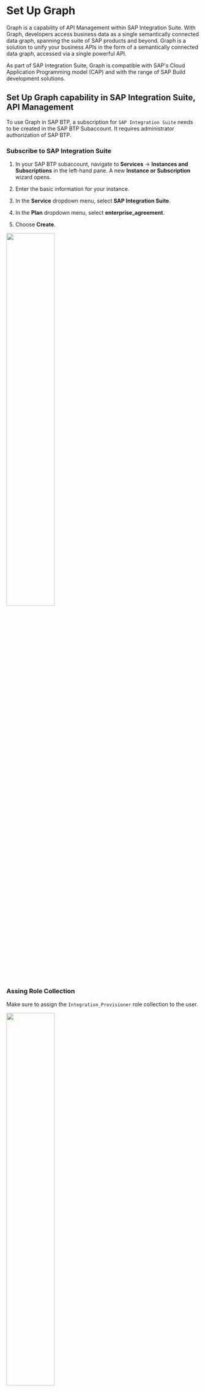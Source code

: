 # Set Up Graph

Graph is a capability of API Management within SAP Integration Suite. With Graph, developers access business data as a single semantically connected data graph, spanning the suite of SAP products and beyond. Graph is a solution to unify your business APIs in the form of a semantically connected data graph, accessed via a single powerful API.

As part of SAP Integration Suite, Graph is compatible with SAP's Cloud Application Programming model (CAP) and with the range of SAP Build development solutions.

## Set Up Graph capability in SAP Integration Suite, API Management

To use Graph in SAP BTP, a subscription for `SAP Integration Suite` needs to be created in the SAP BTP Subaccount. It requires administrator authorization of SAP BTP.

### Subscribe to SAP Integration Suite

1. In your SAP BTP subaccount, navigate to **Services** &rarr; **Instances and Subscriptions** in the left-hand pane. A new **Instance or Subscription** wizard opens.

2. Enter the basic information for your instance.

3. In the **Service** dropdown menu, select **SAP Integration Suite**.

4. In the **Plan** dropdown menu, select **enterprise_agreement**.


5. Choose **Create**.

<!-- ![Integration Instance](./images/integrationinstance.png) -->
<img src="./images/integrationinstance.png" width=50%>

### Assing Role Collection

Make sure to assign the `Integration_Provisioner` role collection to the user.

<!-- ![Provisioner](./images/integration-role.png) -->
<img src="./images/integration-role.png" width=50%>

### Activate Graph

1. Select **Go to Application** for the Integration Suite application. The Integration Suite launchpad opens in new tab.

<!-- ![IS app](./images/go-to-app.png) -->
<img src="./images/go-to-app.png" width=50%>

2. In the capabilities section, look for `Manage Capabilities/Add Capabilities`

3. Ensure the **Manage APIs** capability is enabled.

<!-- ![capability](./images/manage-apis.png) -->
<img src="./images/manage-apis.png" width=50%>

4. Enable `Graph` in the capabilities.

<!-- ![Graph activate](./images/graph-activate.png) -->
<img src="./images/graph-activate.png" width=50%>

wait to have the `Active` status.

5. Then log out of the Integration Suite application and switch back to the SAP BTP subaccount.

6. Assign the role collection to the user

7. Go to **Users** > Select user > **Assign Role collection** > select 

 - **APIManagement.SelfService.Administrator** 
 - **AuthGroup.SelfService.Admin**
  - **Graph.KeyUser**
  - **GraphNavigation.Viewer** > Assign Role collection.

<!-- ![API Role](./images/api-role.png) -->
<img src="./images/api-role.png" width=50%>

8. Log in back to Integration Suite Application, you should be able to see the `Graph` designer option in the menu.

<!-- ![graph designer](./images/graph-designer.png) -->
<img src="./images/graph-designer.png" width=50%>

## Connecting Graph to Business Systems

A business data graph reflects the data entities within underlying business systems in a landscape.

### Configure Model Extension

1. Select **Graph** under **Design Artifacts** in the left-side menu of the SAP Integration Suite interface.

<!-- ![graph designer](./images/graph-designer.png) -->
<img src="./images/graph-designer.png" width=50%>

2. Choose **Model Extensions** tab and click on **create from file**.

<!-- ![model ext](./images/new-model.png) -->
<img src="./images/new-model.png" width=50%>

3. Give the name **Logistics Partner** and upload the file [Logistics.custom.json](../../logistics-partner/config/Logistics.custom.json) from the config folder.

<!-- ![model popup](./images/model-ext-popup.png) -->
<img src="./images/model-ext-popup.png" width=50%>

4. Click on **Create**.

Logistics Partner model extension was created successfully and can now be used in a business data graph.

### Create a Business Data Graph

1. Select **Graph** under **Design Artifacts** in the left-side menu of the SAP Integration Suite interface.



<!-- ![graph designer](./images/graph-designer.png) -->
<img src="./images/graph-designer.png" width=50%>

2. Select **Create from file** in the panel

<img src="./images/new-bdg.png" width=50%>

3. Select the [configuration file](./graph-config.json) and click **Next**.

4. The Business Data Configuration should look like this

<!-- 2. Select **Create new business data graph** in the panel.

<img src="./images/new-bdg.png" width=50%>

3. Provide an **ID** for the business data Graph as `v1`. Click **Next**.

<img src="./images/setup-step1.png" width=50%>

4. Select the data sources to include in the business data graph. These are the destinations you previously configured in the SAP BTP cockpit.

  - bupa
  - graph-c4c-dest
  - logistics-partner

<img src="./images/setup-step2.png" width=50%>

Select **Next**

5. Choose the configured **Model extension** `Logistics Partner` and select **Next**

6. Once the draft busines data gets generated, review the configuration.

7. Add the following Key mappings in the locating policy.

```json
"keyMapping": [
            {
                "foreignKey": {
                    "attributes": [
                        "ExternalID"
                    ],
                    "dataSource": "c4c",
                    "entityName": "sap.c4c.CorporateAccountCollection"
                },
                "references": {
                    "attributes": [
                        "BusinessPartner"
                    ],
                    "dataSource": "s4",
                    "entityName": "sap.s4.A_BusinessPartner"
                }
            },
            {
                "foreignKey": {
                    "attributes": [
                        "ExternalID"
                    ],
                    "dataSource": "c4c",
                    "entityName": "sap.c4c.IndividualCustomerCollection"
                },
                "references": {
                    "attributes": [
                        "BusinessPartner"
                    ],
                    "dataSource": "s4",
                    "entityName": "sap.s4.A_BusinessPartner"
                }
            }
        ]
```

After adding, full configuration should look like this -->

<!-- Select **Create new business data graph** in the panel. -->

```json
{
    "businessDataGraphIdentifier": "v1",
    "description": "This business data graph includes APIs of SAP S/4HANA Cloud and SAP Sales Cloud",
    "graphModelVersion": "^v3",
    "schemaVersion": "1.2.0",
    "extensions": [
        "Logistics Partner"
    ],
    "dataSources": [
        {
            "name": "s4",
            "services": [
                {
                    "destinationName": "xf_api_bupa",
                    "path": "sap/opu/odata/sap/API_BUSINESS_PARTNER"
                }
            ]
        },
        {
            "name": "c4c",
            "services": [
                {
                    "destinationName": "graph-c4c-dest"
                }
            ]
        },
        {
            "name": "my.custom",
            "services": [
                {
                    "destinationName": "logistics-partner"
                }
            ],
            "namespace": "my.custom"
        }
    ],
    "locatingPolicy": {
        "cues": [],
        "keyMapping": [
            {
                "foreignKey": {
                    "attributes": [
                        "ExternalID"
                    ],
                    "dataSource": "c4c",
                    "entityName": "sap.c4c.CorporateAccountCollection"
                },
                "references": {
                    "attributes": [
                        "BusinessPartner"
                    ],
                    "dataSource": "s4",
                    "entityName": "sap.s4.A_BusinessPartner"
                }
            },
            {
                "foreignKey": {
                    "attributes": [
                        "ExternalID"
                    ],
                    "dataSource": "c4c",
                    "entityName": "sap.c4c.IndividualCustomerCollection"
                },
                "references": {
                    "attributes": [
                        "BusinessPartner"
                    ],
                    "dataSource": "s4",
                    "entityName": "sap.s4.A_BusinessPartner"
                }
            }
        ],
        "rules": [
            {
                "name": "sap.s4.*",
                "leading": "s4",
                "local": []
            },
            {
                "name": "sap.c4c.*",
                "leading": "c4c",
                "local": []
            },
            {
                "name": "sap.graph.*",
                "leading": "s4",
                "local": [
                   
                ]
            },
            {
                "name": "sap.graph.AppointmentActivity",
                "leading": "c4c"
            },
            {
                "name": "sap.graph.BusinessUser",
                "leading": "c4c"
            },
            {
                "name": "sap.graph.ClassificationCharacteristic",
                "leading": "c4c"
            },
            {
                "name": "sap.graph.ClassificationClass",
                "leading": "c4c"
            },
            {
                "name": "sap.graph.Company",
                "leading": "c4c"
            },
            {
                "name": "sap.graph.ContactPerson",
                "leading": "c4c",
                "local": [
                    "s4"
                ]
            },
            {
                "name": "sap.graph.CorporateAccount",
                "leading": "c4c",
                "local": [
                    "s4"
                ]
            },
            {
                "name": "sap.graph.Country",
                "leading": "c4c"
            },
            {
                "name": "sap.graph.Currency",
                "leading": "c4c"
            },
            {
                "name": "sap.graph.Customer",
                "leading": "c4c",
                "local": [
                    "s4"
                ]
            },
            {
                "name": "sap.graph.CustomerGroup",
                "leading": "c4c"
            },
            {
                "name": "sap.graph.DistributionChannel",
                "leading": "c4c"
            },
            {
                "name": "sap.graph.Division",
                "leading": "c4c"
            },
            {
                "name": "sap.graph.Equipment",
                "leading": "c4c"
            },
            {
                "name": "sap.graph.FunctionalLocation",
                "leading": "c4c"
            },
            {
                "name": "sap.graph.IncotermsClassification",
                "leading": "c4c"
            },
            {
                "name": "sap.graph.IndividualCustomer",
                "leading": "c4c",
                "local": [
                    "s4"
                ]
            },
            {
                "name": "sap.graph.IndustrySector",
                "leading": "c4c"
            },
            {
                "name": "sap.graph.Job",
                "leading": "c4c"
            },
            {
                "name": "sap.graph.Language",
                "leading": "c4c"
            },
            {
                "name": "sap.graph.MeasurementDocument",
                "leading": "c4c"
            },
            {
                "name": "sap.graph.MeasurementPoint",
                "leading": "c4c"
            },
            {
                "name": "sap.graph.PersonMaritalStatus",
                "leading": "c4c"
            },
            {
                "name": "sap.graph.PersonTitle",
                "leading": "c4c"
            },
            {
                "name": "sap.graph.PhoneCallActivity",
                "leading": "c4c"
            },
            {
                "name": "sap.graph.Product",
                "leading": "c4c"
            },
            {
                "name": "sap.graph.ProductCategory",
                "leading": "c4c"
            },
            {
                "name": "sap.graph.ProductCategoryHierarchy",
                "leading": "c4c"
            },
            {
                "name": "sap.graph.ProductType",
                "leading": "c4c"
            },
            {
                "name": "sap.graph.SalesContract",
                "leading": "c4c"
            },
            {
                "name": "sap.graph.SalesDocumentCancellationReason",
                "leading": "c4c"
            },
            {
                "name": "sap.graph.SalesDocumentReason",
                "leading": "c4c"
            },
            {
                "name": "sap.graph.SalesLead",
                "leading": "c4c"
            },
            {
                "name": "sap.graph.SalesOpportunity",
                "leading": "c4c"
            },
            {
                "name": "sap.graph.SalesOrder",
                "leading": "c4c"
            },
            {
                "name": "sap.graph.SalesOrganization",
                "leading": "c4c"
            },
            {
                "name": "sap.graph.SalesPricingConditionType",
                "leading": "c4c"
            },
            {
                "name": "sap.graph.SalesQuote",
                "leading": "c4c"
            },
            {
                "name": "sap.graph.SalesRoute",
                "leading": "c4c"
            },
            {
                "name": "sap.graph.SalesVisit",
                "leading": "c4c"
            },
            {
                "name": "sap.graph.ServiceDocumentPriority",
                "leading": "c4c"
            },
            {
                "name": "sap.graph.ServiceRequest",
                "leading": "c4c"
            },
            {
                "name": "sap.graph.ServiceRequestType",
                "leading": "c4c"
            },
            {
                "name": "sap.graph.TaskActivity",
                "leading": "c4c"
            },
            {
                "name": "sap.graph.TimeSheet",
                "leading": "c4c"
            },
            {
                "name": "sap.graph.TimeZone",
                "leading": "c4c"
            },
            {
                "name": "sap.graph.WorkAssignment",
                "leading": "c4c"
            },
            {
                "name": "my.custom.*",
                "leading": "my.custom"
            },
            {
                "name": "custom.ns.Logistics",
                "leading": "my.custom",
                "local": []
            },
            {
                "name": "custom.ns.Logistics",
                "leading": "s4",
                "local": [],
                "sourceEntity": "sap.s4.A_BusinessPartner"
            }
        ]
    }
}
```

Click on **Create**.

See [Configuration File](https://help.sap.com/docs/graph/graph/business-data-graph-configuration-file) in the SAP Graph documentation.

7. Wait for status to update to **Available**.

The status goes from Processing > Offline > Available.

### (Optional) Explore the Business Data Graph in Graph Navigator

You just created your business data graph. Wouldn't it be cool to explore semantic connections between the data entitites and even try out a few oData queries on the real data in the business system ? You can do exactly that using Graph Navigator within API Business Hub Enterprise !

This section takes you through exploring the business data graph created in previous section using the Graph Navigator tool.

1. Open the Graph Navigator tool in API Business Hub Enterprise by selecting the menu icon **Graph Navigator** in the top panel.

<!-- ![navigator 1](./images/navigator-1.png) -->
<img src="./images/navigator-1.png" width=50%>

2. The Graph Navigator tool automatically lists all the business data graphs in your SAP BTP subaccount. Select the business data graph **v1** you previously created.

<!-- ![navigator 2](./images/navigator-2.png) -->
<img src="./images/navigator-2.png" width=50%>

3. On the left, in the **Entities** index, you see a search window and collection of available entities, grouped per namespace.

<!-- ![navigator 3](./images/navigator-3.png) -->
<img src="./images/navigator-3.png" width=50%>

4. Explore the entities to check **Schema** and use the **Try Out** feature to make oData requests.

<!-- ![navigator 4](./images/navigator-4.png) -->
<img src="./images/navigator-4.png" width=50%>

Play around with the navigator.

### Create Graph Service Instance

In order for the client application to be able to consume newly created business data graph, they require Graph service credentials. In this section you will create the Graph service instance and service bindings.

1. In your SAP BTP subaccount, navigate to **Services** &rarr; **Instances and Subscriptions** in the left-hand pane. A new **Instance or Subscription** wizard opens.

2. Enter the basic information for your instance.

3. In the **Service** dropdown menu, select **SAP Graph**.

4. In the **Plan** dropdown menu, select **api**.

5. In the **Instance Name** field, enter a name for your instance.

6. Choose **Create**.

<!-- ![Graph Instance](./images/graph-instance-api.png) -->
<img src="./images/graph-instance-api.png" width=50%>


7. Create a new service key for your SAP Graph instance.

<!-- ![Graph Service Key](./images/serviceKey.png) -->
<img src="./images/serviceKey.png" width=50%>

8. Download the service key file.

<!-- ![Download Key](./images/downloadKey.png) -->
<img src="./images/downloadKey.png" width=50%>


## Set Up Graph Destination

Maintain the **Graph API** in the URL (for example, `https://xxxx.graph.sap/api/v1`). This is the URL that you received after activation of graph configuration in the previous step. Refer to Graph's service key to fill in the values for **Client ID** and **Client Secret**. The **Token Service URL** value is derived by suffixing the **URL** mentioned in service key with `/oauth/token`.

Use the Graph API to configure the destinations with:

1. *OAuth2JWTBearer* Authentication:

  1.1. In the SAP BTP cockpit, go to your global account and navigate to your subaccount.

  1.2. Choose **Connectivity** in the menu on the left, and then choose **Destinations > New Destination**.

  1.3. Create the **Destination Configuration** using the details from Service key of the SAP Graph instance:

![OAuth2JWTBearer](./images/OAuth2JWTBearerDestination.png)

2. *OAuth2ClientCredential* Authentication:

![OAuth2ClientCredential](./images/OAuth2ClientCredentialDestination.png)

>Hint: `Check Connection` button for the created destination gives the response `401:Unauthorised`. This is expected. It will be resolved when the application forwards the JWT token.
